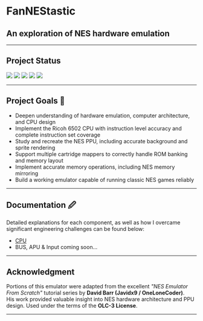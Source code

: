 # FanNEStastic 
## An exploration of NES hardware emulation

---
## Project Status
<p align="left">
  <img src="https://img.shields.io/badge/CPU-✅_Complete-brightgreen" />
  <img src="https://img.shields.io/badge/PPU-🚧_In%20Progress-yellow" />
  <img src="https://img.shields.io/badge/BUS-🚧_In%20Progress-yellow" />
  <img src="https://img.shields.io/badge/Input-⏳_In%20Progress-yellow" />
  <img src="https://img.shields.io/badge/APU-⏳_Planned-orange" />
</p>

---

## Project Goals  🎯 
- Deepen understanding of hardware emulation, computer architecture, and CPU design  
- Implement the Ricoh 6502 CPU with instruction level accuracy and complete instruction set coverage
- Study and recreate the NES PPU, including accurate background and sprite rendering  
- Support multiple cartridge mappers to correctly handle ROM banking and memory layout  
- Implement accurate memory operations, including NES memory mirroring  
- Build a working emulator capable of running classic NES games reliably

---

## Documentation 🖉
Detailed explanations for each component, as well as how I overcame significant engineering challenges can be found below:
- [CPU](./docs/The-6502-CPU.md)    
- BUS, APU & Input coming soon...  

---

## Acknowledgment

Portions of this emulator were adapted from the excellent *"NES Emulator From Scratch"* tutorial series by **David Barr (Javidx9 / OneLoneCoder)**.  
His work provided valuable insight into NES hardware architecture and PPU design.
Used under the terms of the **OLC-3 License**.  

---
